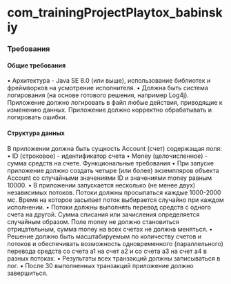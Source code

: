 # com_trainingProjectPlaytox_babinskiy
<h3>Требования</h3>
<h4>Общие требования</h4>
•	Архитектура - Java SE 8.0 (или выше), использование библиотек и фреймворков на усмотрение исполнителя.
•	Должна быть система логирования (на основе готового решения, например Log4j). Приложение должно логировать в файл любые действия, приводящие к изменению данных. Приложение должно корректно обрабатывать и логировать ошибки.
<h4>Структура данных</h4>
В приложении должна быть сущность Account (счет) содержащая поля:
•	ID (строковое) - идентификатор счета
•	Money (целочисленное) - сумма средств на счете.
Функциональные требования
•	При запуске приложение должно создать четыре (или более) экземпляров объекта Account со случайными значениями ID и значениями money равным 10000.
•	В приложении запускается несколько (не менее двух) независимых потоков. Потоки должны просыпаться каждые 1000-2000 мс. Время на которое засыпает поток выбирается случайно при каждом исполнении.
•	Потоки должны выполнять перевод средств с одного счета на другой. Сумма списания или зачисления определяется случайным образом. Поле money не должно становиться отрицательным, сумма money на всех счетах не должна меняться.
•	Решение должно быть масштабируемым по количеству счетов и потоков и обеспечивать возможность одновременного (параллельного) перевода средств со счета a1 на счет a2 и со счета a3 на счет а4 в разных потоках.
•	Результаты всех транзакций должны записываться в лог.
•	После 30 выполненных транзакций приложение должно завершиться.
